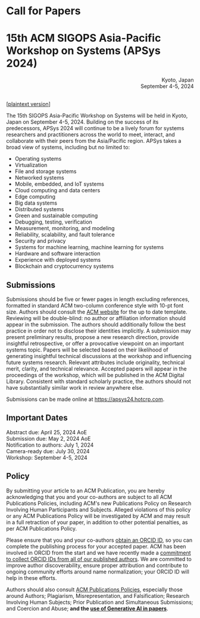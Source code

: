 # Call for Papers

# 15th ACM SIGOPS Asia-Pacific Workshop on Systems (APSys 2024)

<div style="text-align: right;">
Kyoto, Japan<br>
September 4-5, 2024<br><br>
</div>

[[plaintext version](cfp.txt)]

The 15th SIGOPS Asia-Pacific Workshop on Systems will be held in Kyoto, Japan on September 4-5, 2024. Building on the success of its predecessors, APSys 2024 will continue to be a lively forum for systems researchers and practitioners across the world to meet, interact, and collaborate with their peers from the Asia/Pacific region. APSys takes a broad view of systems, including but no limited to:

- Operating systems
- Virtualization
- File and storage systems
- Networked systems
- Mobile, embedded, and IoT systems
- Cloud computing and data centers
- Edge computing
- Big data systems
- Distributed systems
- Green and sustainable computing
- Debugging, testing, verification
- Measurement, monitoring, and modeling
- Reliability, scalability, and fault tolerance
- Security and privacy
- Systems for machine learning, machine learning for systems
- Hardware and software interaction
- Experience with deployed systems
- Blockchain and cryptocurrency systems

## Submissions

Submissions should be five or fewer pages in length excluding references, formatted in standard ACM two-column conference style with 10-pt font size. Authors should consult the [ACM website](https://www.acm.org/publications/proceedings-template) for the up to date template. Reviewing will be double-blind: no author or affiliation information should appear in the submission. The authors should additionally follow the best practice in order not to disclose their identities implicitly. A submission may present preliminary results, propose a new research direction, provide insightful retrospective, or offer a provocative viewpoint on an important systems topic. Papers will be selected based on their likelihood of generating insightful technical discussions at the workshop and influencing future systems research. Relevant attributes include originality, technical merit, clarity, and technical relevance. Accepted papers will appear in the proceedings of the workshop, which will be published in the ACM Digital Library. Consistent with standard scholarly practice, the authors should not have substantially similar work in review anywhere else.

Submissions can be made online at https://apsys24.hotcrp.com.

## Important Dates

Abstract due: April 25, 2024 AoE<br>
Submission due: May 2, 2024 AoE<br>
Notification to authors: July 1, 2024<br>
Camera-ready due: July 30, 2024<br>
Workshop: September 4-5, 2024<br>

## Policy

By submitting your article to an ACM Publication, you are hereby acknowledging that you and your co-authors are subject to all ACM Publications Policies, including ACM's new Publications Policy on Research Involving Human Participants and Subjects. Alleged violations of this policy or any ACM Publications Policy will be investigated by ACM and may result in a full retraction of your paper, in addition to other potential penalties, as per ACM Publications Policy.

Please ensure that you and your co-authors [obtain an ORCID ID](https://orcid.org/register), so you can complete the publishing process for your accepted paper. ACM has been involved in ORCID from the start and we have recently made a [commitment to collect ORCID IDs from all of our published authors](https://authors.acm.org/author-resources/orcid-faqs). We are committed to improve author discoverability, ensure proper attribution and contribute to ongoing community efforts around name normalization; your ORCID ID will help in these efforts.

Authors should also consult [ACM Publications Policies](https://www.acm.org/publications/policies), especially those around Authors; Plagiarism, Misrepresentation, and Falsification; Research Involving Human Subjects; Prior Publication and Simultaneous Submissions; and Coercion and Abuse; **and the [use of Generative AI in papers](https://www.acm.org/publications/policies/frequently-asked-questions)**.
